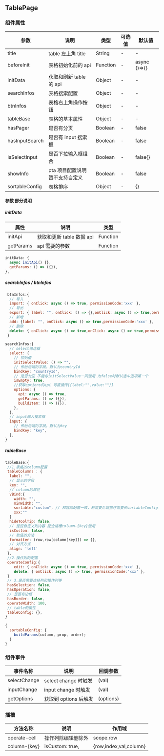 ## TablePage

### 组件属性

| 参数           | 说明                            | 类型     | 可选值 | 默认值       |
| -------------- | ------------------------------- | -------- | ------ | ------------ |
| title          | table 左上角 title              | String   | -      | -            |
| beforeInit     | 表格初始化前的 api              | Function | -      | async ()=>{} |
| initData       | 获取和刷新 table 的 api         | Object   | -      | -            |
| searchInfos    | 表格搜索配置                    | Object   | -      | -            |
| btnInfos       | 表格右上角操作按钮              | Object   | -      | -            |
| tableBase      | 表格的基本属性                  | Object   | -      | -            |
| hasPager       | 是否有分页                      | Boolean  | -      | false        |
| hasInputSearch | 是否有 input 搜索框             | Boolean  | -      | false        |
| isSelectInput  | 是否下拉输入框组合              | Boolean  | -      | false{}      |
| showInfo       | pta 项目配置说明 暂不支持自定义 | Boolean  | -      | false        |
| sortableConfig | 表格排序                        | Object   | -      | {}           |

#### 参数 部分说明

##### initData

| 属性      | 说明                      | 类型     |
| --------- | ------------------------- | -------- |
| initApi   | 获取和更新 table 数据 api | Function |
| getParams | api 需要的参数            | Function |

```javascript
initData: {
  async initApi() {},
  getParams: () => ({}),
},

```

##### searchInfos / btnInfos

```javascript
 btnInfos:{
  // 导入
  import: { onClick: async () => true, permissionCode:'xxx' },
  // 导出
  export: { label: "", onClick: () => {},onClick: async () => true,permissionCode:'xxx' },
  // 新增
  add: {label: "", onClick: async () => true,permissionCode:'xxx' },
  // 删除
  delete: { onClick: async () => true,onClick: async () => true,permissionCode:'xxx' }
 }

searchInfos:{
  // select筛选框
  select: {
    // 初始值
    initSelectValue: () => "",
    // 传给后端的字段，默认为countryId
    bindKey: "countryId",
    // 是否为空 不能与initSelectValue一同使用 为false时默认选中选项第一个
    isEmpty: true,
    //获取options的api 可直接传[{label:"",value:""}]
    options: {
      api: async () => true,
      getParams: () => ({}),
      buildItem: () => ({}),
    },
  },
  // input输入搜索框
  input: {
    // 传给后端的字段，默认为key
    bindKey: "key",
  },
}
```

##### tableBase

```javascript
tableBase:{
 //1.表格的column配置
 tableColumns : {
  label: "",
  // 显示的字段
  key: "",
  // column的属性
  vBind:{
    width: "",
    minWidth: "",
    sortable:"custom", // 和官网配置一致，若需要后端排序需要传sortableConfig
    xxx:""
  }
  hideToolTip: false,
  // 是否自定义列内容 配合插槽column-{key}使用
  isCustom: false,
  // 取值的方法
  formatter: (row,row[column[key]]) => {},
  // 对齐方式
  align: 'left'
 },
 //2.操作列的配置
 operateConfig:{
    edit: { onClick: async () => true, permissionCode:'xxx' },
    delete: { onClick: async () => true, permissionCode:'xxx' },
 }
 // 3.是否需要选择列和操作列等
 hasSelection: false,
 hasOperation: false,
 // 是否有边框
 hasBorder: false,
 operateWidth: 100,
 // table的属性
 tableConfig: {},
}
```

```javascript
{
  sortableConfig: {
    buildParams(column, prop, order);
  }
}
```

### 组件事件

| 事件名称     | 说明                  | 回调参数  |
| ------------ | --------------------- | --------- |
| selectChange | select change 时触发  | (val)     |
| inputChange  | input change 时触发   | (val)     |
| getOptions   | 获取到 options 后触发 | (options) |

### 插槽

| 方法名称     | 说明               | 作用域                 |
| ------------ | ------------------ | ---------------------- |
| operate-cell | 操作列除编辑删除外 | scope.row              |
| column-{key} | isCustom: true,    | {row,index,val,column} |
